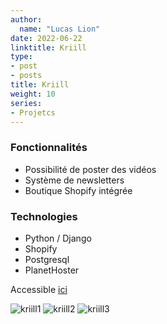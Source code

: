 ```yaml
---
author:
  name: "Lucas Lion"
date: 2022-06-22
linktitle: Kriill
type:
- post
- posts
title: Kriill
weight: 10
series:
- Projetcs
---
```


### Fonctionnalités

- Possibilité de poster des vidéos
- Système de newsletters
- Boutique Shopify intégrée

### Technologies

- Python / Django
- Shopify
- Postgresql
- PlanetHoster

Accessible&nbsp;[ici](https://kriill.com)

![kriill1](/kriill1.png "kriill1")
![kriill2](/kriill2.png "kriill2")
![kriill3](/kriill3.png "kriill3")
